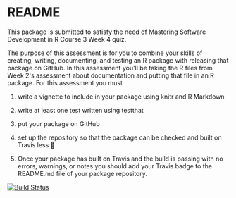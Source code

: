 README
======

This package is submitted to satisfy the need of Mastering Software Development in R Course 3 Week 4 quiz. 

The purpose of this assessment is for you to combine your skills of creating,
writing, documenting, and testing an R package with releasing that package on
GitHub. In this assessment you'll be taking the R files from Week 2's assessment
about documentation and putting that file in an R package.
For this assessment you must

1. write a vignette to include in your package using knitr and R Markdown

2. write at least one test written using testthat

3. put your package on GitHub

4. set up the repository so that the package can be checked and built on Travis
less 
􀂎
5. Once your package has built on Travis and the build is passing with no errors,
warnings, or notes you should add your Travis badge to the README.md file of
your package repository.


[![Build Status](https://travis-ci.org/stanchapski/week4package.svg?branch=master)](https://travis-ci.org/stanchapski/week4package)
